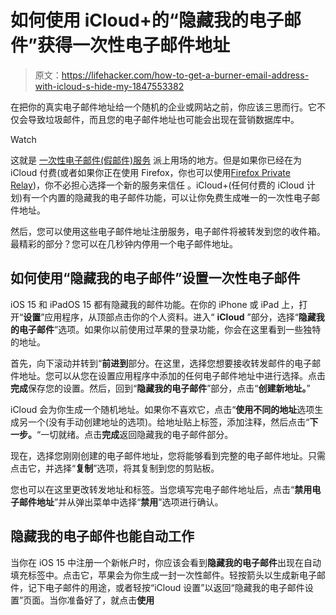 # 如何使用 iCloud+的“隐藏我的电子邮件”获得一次性电子邮件地址

> 原文：<https://lifehacker.com/how-to-get-a-burner-email-address-with-icloud-s-hide-my-1847553382>

在把你的真实电子邮件地址给一个随机的企业或网站之前，你应该三思而行。它不仅会导致垃圾邮件，而且您的电子邮件地址也可能会出现在营销数据库中。

Watch

这就是 [一次性电子邮件(假邮件)服务](https://lifehacker.com/make-fake-email-accounts-for-website-signups-using-the-1826627262) 派上用场的地方。但是如果你已经在为 iCloud 付费(或者如果你正在使用 Firefox，你也可以使用[Firefox Private Relay](https://lifehacker.com/how-to-get-free-email-forwarding-from-mozilla-1843240900))，你不必担心选择一个新的服务来信任 。iCloud+(任何付费的 iCloud 计划)有一个内置的隐藏我的电子邮件功能，可以让你免费生成唯一的一次性电子邮件地址。

然后，您可以使用这些电子邮件地址注册服务，电子邮件将被转发到您的收件箱。最精彩的部分？您可以在几秒钟内停用一个电子邮件地址。

## 如何使用“隐藏我的电子邮件”设置一次性电子邮件

iOS 15 和 iPadOS 15 都有隐藏我的邮件功能。在你的 iPhone 或 iPad 上，打开“**设置**”应用程序，从顶部点击你的个人资料。进入“ **iCloud** ”部分，选择“**隐藏我的电子邮件**”选项。如果你以前使用过苹果的登录功能，你会在这里看到一些独特的地址。

首先，向下滚动并转到“**前进到**部分。在这里，选择您想要接收转发邮件的电子邮件地址。您可以从您在设置应用程序中添加的任何电子邮件地址中进行选择。点击**完成**保存您的设置。然后，回到“**隐藏我的电子邮件**”部分，点击“**创建新地址。**”

iCloud 会为你生成一个随机地址。如果你不喜欢它，点击“**使用不同的地址**选项生成另一个(没有手动创建地址的选项)。给地址贴上标签，添加注释，然后点击“**下一步。**“一切就绪。点击**完成**返回隐藏我的电子邮件部分。

现在，选择您刚刚创建的电子邮件地址，您将能够看到完整的电子邮件地址。只需点击它，并选择“**复制**”选项，将其复制到您的剪贴板。

您也可以在这里更改转发地址和标签。当您填写完电子邮件地址后，点击“**禁用电子邮件地址**”并从弹出菜单中选择“**禁用**”选项进行确认。

## 隐藏我的电子邮件也能自动工作

当你在 iOS 15 中注册一个新帐户时，你应该会看到**隐藏我的电子邮件**出现在自动填充标签中。点击它，苹果会为你生成一封一次性邮件。轻按箭头以生成新电子邮件，记下电子邮件的用途，或者轻按“iCloud 设置”以返回“隐藏我的电子邮件设置”页面。当你准备好了，就点击**使用**